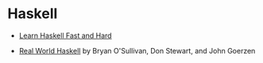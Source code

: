 # Haskell

- [Learn Haskell Fast and Hard](http://yannesposito.com/Scratch/en/blog/Haskell-the-Hard-Way/)

- [Real World Haskell](https://book.realworldhaskell.org/read/)
  by Bryan O'Sullivan, Don Stewart, and John Goerzen
